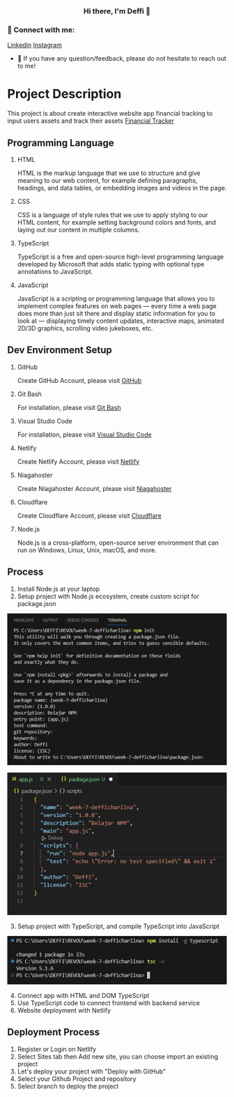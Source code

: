 <h3 align="center">
Hi there, I'm Deffi 👋
</h3>

### 🤝 Connect with me:

[Linkedin](https://www.linkedin.com/in/defficharlinasari/)
[Instagram](https://www.instagram.com/defficharlina/)
- 💬 If you have any question/feedback, please do not hesitate to reach out to me!

# Project Description
This project is about create interactive website app financial tracking to input users assets and track their assets [Financial Tracker](https://deffics.site/)


## Programming Language
1. HTML

    HTML is the markup language that we use to structure and give meaning to our web content, for example defining paragraphs, headings, and data tables, or embedding images and videos in the page.

2. CSS

    CSS is a language of style rules that we use to apply styling to our HTML content, for example setting background colors and fonts, and laying out our content in multiple columns.

3. TypeScript

    TypeScript is a free and open-source high-level programming language developed by Microsoft that adds static typing with optional type annotations to JavaScript.

4. JavaScript

    JavaScript is a scripting or programming language that allows you to implement complex features on web pages — every time a web page does more than just sit there and display static information for you to look at — displaying timely content updates, interactive maps, animated 2D/3D graphics, scrolling video jukeboxes, etc.


## Dev Environment Setup
1. GitHub

    Create GitHub Account, please visit [GitHub](https://github.com/)

2. Git Bash

    For installation, please visit [Git Bash](https://git-scm.com/downloads)

3. Visual Studio Code

    For installation, please visit [Visual Studio Code](https://code.visualstudio.com/)

4. Netlify

   Create Netlify Account, please visit [Netlify](https://www.netlify.com/)

5. Niagahoster

   Create Niagahoster Account, please visit [Niagahoster](https://www.niagahoster.co.id/)

6. Cloudflare

   Create Cloudflare Account, please visit [Cloudflare](https://www.cloudflare.com/)

7. Node.js

    Node.js is a cross-platform, open-source server environment that can run on Windows, Linux, Unix, macOS, and more.


## Process
1. Install Node.js at your laptop
2. Setup project with Node.js ecosystem, create custom script for package.json

  <p align="center">
    <img src="images/npm init 1.JPG" width="600">
  </p>

  <p align="center">
    <img src="images/create script package json.JPG" width="600">
  </p>

3. Setup project with TypeScript, and compile TypeScript into JavaScript

  <p align="center">
    <img src="images/install dan cek typescript.JPG" width="600">
  </p>

4. Connect app with HTML and DOM TypeScript
5. Use TypeScript code to connect frontend with backend service
6. Website deployment with Netlify


## Deployment Process
1. Register or Login on Netlify
2. Select Sites tab then Add new site, you can choose import an existing project
3. Let's deploy your project with "Deploy with GitHub"
4. Select your Github Project and repository
5. Select branch to deploy the project
